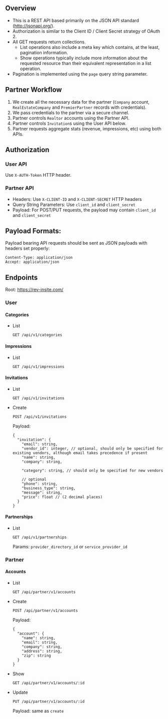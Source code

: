 ## Overview

- This is a REST API based primarily on the JSON API standard (<http://jsonapi.org/>).
- Authorization is similar to the Client ID / Client Secret strategy of OAuth 2.
- All GET requests return collections.
  - List operations also include a meta key which contains, at the least, pagination information.
  - Show operations typically include more information about the requested resource than their equivalent representation in a list operation.
- Pagination is implemented using the `page` query string parameter.

## Partner Workflow

1. We create all the necessary data for the partner (`Company` account, `RealEstateCompany` and `PremierPartner` records with credentials).
2. We pass credentials to the partner via a secure channel.
3. Partner controls `Realtor` accounts using the Partner API.
4. Partner controls `Invitation`s using the User API below.
5. Partner requests aggregate stats (revenue, impressions, etc) using both APIs.

## Authorization

### User API

Use `X-AUTH-Token` HTTP header.

### Partner API

- Headers: Use `X-CLIENT-ID` and `X-CLIENT-SECRET` HTTP headers
- Query String Parameters: Use `client_id` and `client_secret`
- Payload: For POST/PUT requests, the payload may contain `client_id` and `client_secret`

## Payload Formats:

Payload bearing API requests should be sent as JSON payloads with headers set properly:

```
Content-Type: application/json
Accept: application/json
```

## Endpoints

Root: https://rev-insite.com/

### User

#### Categories

* List

  `GET /api/v1/categories`

#### Impressions

* List

  `GET /api/v1/impressions`

#### Invitations

* List

  `GET /api/v1/invitations`

* Create

  `POST /api/v1/invitations`

  Payload:

  ```
  {
    "invitation": {
      "email": string,
      "vendor_id": integer, // optional, should only be specified for existing vendors, although email takes precedence if present
      "name": string,
      "company": string,

      "category": string, // should only be specified for new vendors

      // optional
      "phone": string,
      "business_type": string,
      "message": string,
      "price": float // (2 decimal places)
    }
  }
  ```

#### Partnerships

* List

  `GET /api/v1/partnerships`

  Params: `provider_directory_id` or `service_provider_id`

### Partner

#### Accounts

* List

  `GET /api/partner/v1/accounts`

* Create

  `POST /api/partner/v1/accounts`

  Payload:

  ```
  {
    "account": {
      "name": string,
      "email": string,
      "company": string,
      "address": string,
      "zip": string
    }
  }
  ```

* Show

  `GET /api/partner/v1/accounts/:id`

* Update

  `PUT /api/partner/v1/accounts/:id`

  Payload: same as `create`
